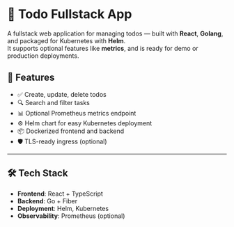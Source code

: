 # 📝 Todo Fullstack App

A fullstack web application for managing todos — built with **React**,
**Golang**, and packaged for Kubernetes with **Helm**.  
It supports optional features like **metrics**, and is ready for demo or
production deployments.

## 🚀 Features

- ✅ Create, update, delete todos
- 🔍 Search and filter tasks
- 📊 Optional Prometheus metrics endpoint
- ⚙️ Helm chart for easy Kubernetes deployment
- 📦 Dockerized frontend and backend
- 🛡️ TLS-ready ingress (optional)

---

## 🛠️ Tech Stack

- **Frontend**: React + TypeScript
- **Backend**: Go + Fiber
- **Deployment**: Helm, Kubernetes
- **Observability**: Prometheus (optional)
